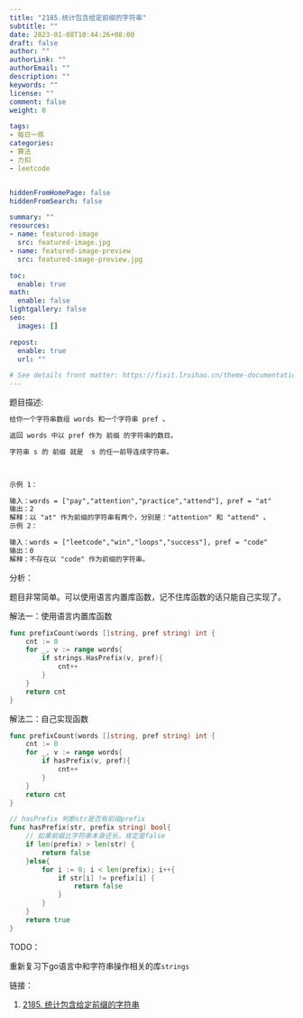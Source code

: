 ```yaml
---
title: "2185.统计包含给定前缀的字符串"
subtitle: ""
date: 2023-01-08T10:44:26+08:00
draft: false
author: ""
authorLink: ""
authorEmail: ""
description: ""
keywords: ""
license: ""
comment: false
weight: 0

tags:
- 每日一练
categories:
- 算法
- 力扣
- leetcode


hiddenFromHomePage: false
hiddenFromSearch: false

summary: ""
resources:
- name: featured-image
  src: featured-image.jpg
- name: featured-image-preview
  src: featured-image-preview.jpg

toc:
  enable: true
math:
  enable: false
lightgallery: false
seo:
  images: []

repost:
  enable: true
  url: ""

# See details front matter: https://fixit.lruihao.cn/theme-documentation-content/#front-matter
---
```


题目描述:
```tex
给你一个字符串数组 words 和一个字符串 pref 。

返回 words 中以 pref 作为 前缀 的字符串的数目。

字符串 s 的 前缀 就是  s 的任一前导连续字符串。

 

示例 1：

输入：words = ["pay","attention","practice","attend"], pref = "at"
输出：2
解释：以 "at" 作为前缀的字符串有两个，分别是："attention" 和 "attend" 。
示例 2：

输入：words = ["leetcode","win","loops","success"], pref = "code"
输出：0
解释：不存在以 "code" 作为前缀的字符串。
```

分析：

题目非常简单。可以使用语言内置库函数，记不住库函数的话只能自己实现了。

解法一：使用语言内置库函数

```go
func prefixCount(words []string, pref string) int {
    cnt := 0
    for _, v := range words{
        if strings.HasPrefix(v, pref){
            cnt++
        }
    }
    return cnt
}
```

解法二：自己实现函数

```go
func prefixCount(words []string, pref string) int {
    cnt := 0
    for _, v := range words{
        if hasPrefix(v, pref){
            cnt++
        }
    }
    return cnt
}

// hasPrefix 判断str是否有前缀prefix
func hasPrefix(str, prefix string) bool{
  	// 如果前缀比字符串本身还长，肯定是false
    if len(prefix) > len(str) {
        return false
    }else{
        for i := 0; i < len(prefix); i++{
            if str[i] != prefix[i] {
                return false
            }
        }
    }
    return true
}
```

TODO：

重新复习下go语言中和字符串操作相关的库`strings`

链接：

1. [2185. 统计包含给定前缀的字符串](https://leetcode.cn/problems/counting-words-with-a-given-prefix/)
